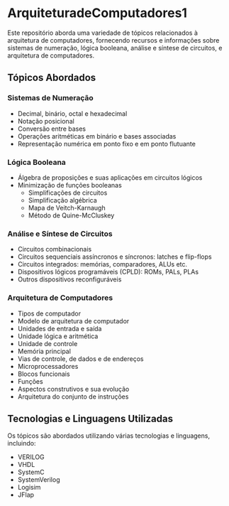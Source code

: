 # ArquiteturadeComputadores1
Este repositório aborda uma variedade de tópicos relacionados à arquitetura de computadores, fornecendo recursos e informações sobre sistemas de numeração, lógica booleana, análise e síntese de circuitos, e arquitetura de computadores.

## Tópicos Abordados

### Sistemas de Numeração

- Decimal, binário, octal e hexadecimal
- Notação posicional
- Conversão entre bases
- Operações aritméticas em binário e bases associadas
- Representação numérica em ponto fixo e em ponto flutuante

### Lógica Booleana

- Álgebra de proposições e suas aplicações em circuitos lógicos
- Minimização de funções booleanas
  - Simplificações de circuitos
  - Simplificação algébrica
  - Mapa de Veitch-Karnaugh
  - Método de Quine-McCluskey

### Análise e Síntese de Circuitos

- Circuitos combinacionais
- Circuitos sequenciais assíncronos e síncronos: latches e flip-flops
- Circuitos integrados: memórias, comparadores, ALUs etc.
- Dispositivos lógicos programáveis (CPLD): ROMs, PALs, PLAs
- Outros dispositivos reconfiguráveis

### Arquitetura de Computadores

- Tipos de computador
- Modelo de arquitetura de computador
- Unidades de entrada e saída
- Unidade lógica e aritmética
- Unidade de controle
- Memória principal
- Vias de controle, de dados e de endereços
- Microprocessadores
- Blocos funcionais
- Funções
- Aspectos construtivos e sua evolução
- Arquitetura do conjunto de instruções

## Tecnologias e Linguagens Utilizadas

Os tópicos são abordados utilizando várias tecnologias e linguagens, incluindo:

- VERILOG
- VHDL
- SystemC
- SystemVerilog
- Logisim
- JFlap
